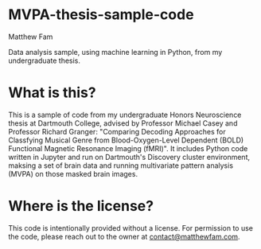 # MVPA-thesis-sample-code

Matthew Fam

Data analysis sample, using machine learning in Python, from my undergraduate thesis.

What is this?
==
This is a sample of code from my undergraduate Honors Neuroscience thesis at Dartmouth College, advised by Professor Michael Casey and Professor Richard Granger: "Comparing Decoding Approaches for Classfying Musical Genre from Blood-Oxygen-Level Dependent (BOLD) Functional Magnetic Resonance Imaging (fMRI)". It includes Python code written in Jupyter and run on Dartmouth's Discovery cluster environment, maksing a set of brain data and running multivariate pattern analysis (MVPA) on those masked brain images.

Where is the license?
==
This code is intentionally provided without a license. For permission to use the code, please reach out to the owner at <contact@matthewfam.com>.
